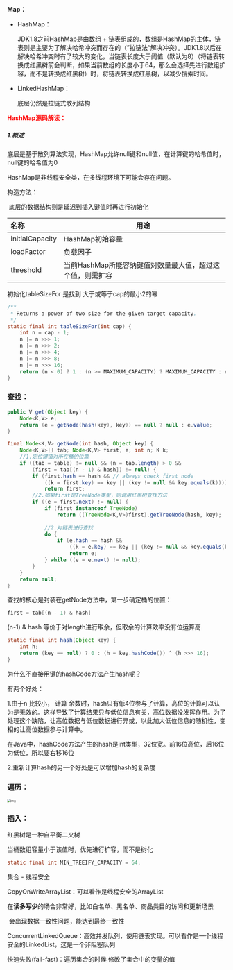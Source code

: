 <strong>Map：</strong>

* HashMap：

  JDK1.8之前HashMap是由数组 + 链表组成的，数组是HashMap的主体，链表则是主要为了解决哈希冲突而存在的（”拉链法“解决冲突）。JDK1.8以后在解决哈希冲突时有了较大的变化，当链表长度大于阈值（默认为8）（将链表转换成红黑树前会判断，如果当前数组的长度小于64，那么会选择先进行数组扩容，而不是转换成红黑树）时，将链表转换成红黑树，以减少搜索时间。
  
* LinkedHashMap：

  底层仍然是拉链式散列结构



<strong style='color:red'>HashMap源码解读：</strong>

#####  1.概述

底层是基于散列算法实现，HashMap允许null键和null值，在计算键的哈希值时，null键的哈希值为0

HashMap是非线程安全类，在多线程环境下可能会存在问题。

构造方法：

​	底层的数据结构则是延迟到插入键值时再进行初始化

| 名称            | 用途                                                      |
| :-------------- | --------------------------------------------------------- |
| initialCapacity | HashMap初始容量                                           |
| loadFactor      | 负载因子                                                  |
| threshold       | 当前HashMap所能容纳键值对数量最大值，超过这个值，则需扩容 |



初始化tableSizeFor 是找到 大于或等于cap的最小2的幂

```java
/**
 * Returns a power of two size for the given target capacity.
 */
static final int tableSizeFor(int cap) {
    int n = cap - 1;
    n |= n >>> 1;
    n |= n >>> 2;
    n |= n >>> 4;
    n |= n >>> 8;
    n |= n >>> 16;
    return (n < 0) ? 1 : (n >= MAXIMUM_CAPACITY) ? MAXIMUM_CAPACITY : n + 1;
}
```



### 查找：

```java
public V get(Object key) {
    Node<K,V> e;
    return (e = getNode(hash(key), key)) == null ? null : e.value;
}
```

```java
final Node<K,V> getNode(int hash, Object key) {
    Node<K,V>[] tab; Node<K,V> first, e; int n; K k;
    //1.定位键值对所在桶的位置
    if ((tab = table) != null && (n = tab.length) > 0 &&
        (first = tab[(n - 1) & hash]) != null) {
        if (first.hash == hash && // always check first node
            ((k = first.key) == key || (key != null && key.equals(k))))
            return first;
        //2.如果first是TreeNode类型，则调用红黑树查找方法
        if ((e = first.next) != null) {
            if (first instanceof TreeNode)
                return ((TreeNode<K,V>)first).getTreeNode(hash, key);
          
            //2.对链表进行查找
            do {
                if (e.hash == hash &&
                    ((k = e.key) == key || (key != null && key.equals(k))))
                    return e;
            } while ((e = e.next) != null);
        }
    }
    return null;
}
```

查找的核心是封装在getNode方法中，第一步确定桶的位置：

```java
first = tab[(n - 1) & hash]
```

(n-1) & hash 等价于对length进行取余，但取余的计算效率没有位运算高





```java
static final int hash(Object key) {
    int h;
    return (key == null) ? 0 : (h = key.hashCode()) ^ (h >>> 16);
}
```

为什么不直接用键的hashCode方法产生hash呢？ 

有两个好处：

1.由于n 比较小， 计算 余数时，hash只有低4位参与了计算，高位的计算可以认为是无效的。这样导致了计算结果只与低位信息有关，高位数据没发挥作用。为了处理这个缺陷，让高位数据与低位数据进行异或，以此加大低位信息的随机性，变相的让高位数据参与计算中。

在Java中，hashCode方法产生的hash是int类型，32位宽。前16位高位，后16位为低位，所以要右移16位

2.重新计算hash的另一个好处是可以增加hash的复杂度



### 遍历：

<img src="https://blog-pictures.oss-cn-shanghai.aliyuncs.com/15160167712865.jpg" alt="img" style="zoom:50%;margin-left:-1px" />





### 插入：



红黑树是一种自平衡二叉树

当桶数组容量小于该值时，优先进行扩容，而不是树化

```java
static final int MIN_TREEIFY_CAPACITY = 64;
```







集合 - 线程安全

CopyOnWriteArrayList：可以看作是线程安全的ArrayList

​	在**读多写少**的场合非常好，比如白名单、黑名单、商品类目的访问和更新场景

​	会出现数据一致性问题，能达到最终一致性

ConcurrentLinkedQueue：高效并发队列，使用链表实现。可以看作是一个线程安全的LinkedList，这是一个非阻塞队列







快速失败(fail-fast)：遍历集合的时候 修改了集合中的变量的值
